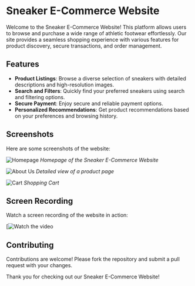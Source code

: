 # Sneaker E-Commerce Website

Welcome to the Sneaker E-Commerce Website! This platform allows users to browse and purchase a wide range of athletic footwear effortlessly. Our site provides a seamless shopping experience with various features for product discovery, secure transactions, and order management.

## Features

- **Product Listings**: Browse a diverse selection of sneakers with detailed descriptions and high-resolution images.
- **Search and Filters**: Quickly find your preferred sneakers using search and filtering options.
- **Secure Payment**: Enjoy secure and reliable payment options.
- **Personalized Recommendations**: Get product recommendations based on your preferences and browsing history.

## Screenshots

Here are some screenshots of the website:

![Homepage](.ss1.png)
*Homepage of the Sneaker E-Commerce Website*

![About Us](./sneaker/ss2.png)
*Detailed view of a product page*

![Cart](./sneaker/ss3.png)
*Shopping Cart*

## Screen Recording

Watch a screen recording of the website in action:

[![Watch the video](./sneaker/sneakersMP.)


## Contributing

Contributions are welcome! Please fork the repository and submit a pull request with your changes.



Thank you for checking out our Sneaker E-Commerce Website!
